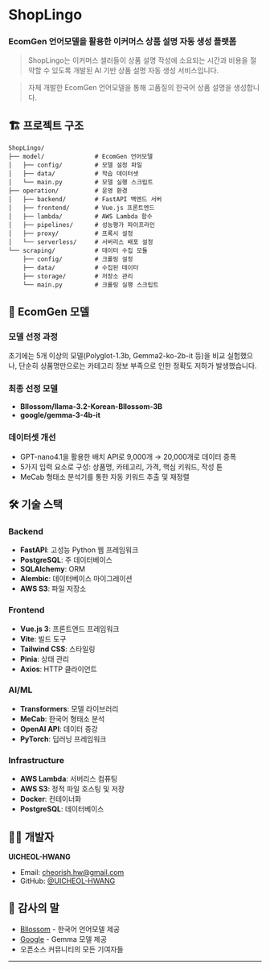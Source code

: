 # ShopLingo

### **EcomGen 언어모델을 활용한 이커머스 상품 설명 자동 생성 플랫폼**


> ShopLingo는 이커머스 셀러들이 상품 설명 작성에 소요되는 시간과 비용을 절약할 수 있도록 개발된 AI 기반 상품 설명 자동 생성 서비스입니다. 

> 자체 개발한 EcomGen 언어모델을 통해 고품질의 한국어 상품 설명을 생성합니다.


## 🏗️ 프로젝트 구조

```
ShopLingo/
├── model/              # EcomGen 언어모델
│   ├── config/         # 모델 설정 파일
│   ├── data/           # 학습 데이터셋
│   └── main.py         # 모델 실행 스크립트
├── operation/          # 운영 환경
│   ├── backend/        # FastAPI 백엔드 서버
│   ├── frontend/       # Vue.js 프론트엔드
│   ├── lambda/         # AWS Lambda 함수
│   ├── pipelines/      # 성능평가 파이프라인
│   ├── proxy/          # 프록시 설정
│   └── serverless/     # 서버리스 배포 설정
└── scraping/           # 데이터 수집 모듈
    ├── config/         # 크롤링 설정
    ├── data/           # 수집된 데이터
    ├── storage/        # 저장소 관리
    └── main.py         # 크롤링 실행 스크립트
```

## 🤖 EcomGen 모델

### 모델 선정 과정
초기에는 5개 이상의 모델(Polyglot-1.3b, Gemma2-ko-2b-it 등)을 비교 실험했으나, 단순히 상품명만으로는 카테고리 정보 부족으로 인한 정확도 저하가 발생했습니다.

### 최종 선정 모델
- **Bllossom/llama-3.2-Korean-Bllossom-3B**
- **google/gemma-3-4b-it**

### 데이터셋 개선
- GPT-nano4.1을 활용한 배치 API로 9,000개 → 20,000개로 데이터 증폭
- 5가지 입력 요소로 구성: 상품명, 카테고리, 가격, 핵심 키워드, 작성 톤
- MeCab 형태소 분석기를 통한 자동 키워드 추출 및 재정렬

## 🛠️ 기술 스택

### Backend
- **FastAPI**: 고성능 Python 웹 프레임워크
- **PostgreSQL**: 주 데이터베이스
- **SQLAlchemy**: ORM
- **Alembic**: 데이터베이스 마이그레이션
- **AWS S3**: 파일 저장소

### Frontend
- **Vue.js 3**: 프론트엔드 프레임워크
- **Vite**: 빌드 도구
- **Tailwind CSS**: 스타일링
- **Pinia**: 상태 관리
- **Axios**: HTTP 클라이언트

### AI/ML
- **Transformers**: 모델 라이브러리
- **MeCab**: 한국어 형태소 분석
- **OpenAI API**: 데이터 증강
- **PyTorch**: 딥러닝 프레임워크

### Infrastructure
- **AWS Lambda**: 서버리스 컴퓨팅
- **AWS S3**: 정적 파일 호스팅 및 저장
- **Docker**: 컨테이너화
- **PostgreSQL**: 데이터베이스


## 👨‍💻 개발자

**UICHEOL-HWANG**
- Email: cheorish.hw@gmail.com
- GitHub: [@UICHEOL-HWANG](https://github.com/UICHEOL-HWANG)

## 🙏 감사의 말

- [Bllossom](https://huggingface.co/Bllossom) - 한국어 언어모델 제공
- [Google](https://huggingface.co/google) - Gemma 모델 제공
- 오픈소스 커뮤니티의 모든 기여자들

---


